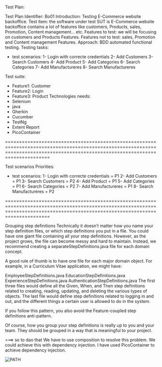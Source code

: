 Test Plan:

Test Plan Identifier: 
Bo01
Introduction: 
Testing E-Commerce website backoffice.
Test item: 
the software under test SUT is E-Commerce website backoffice contains a lot of features like customers, Products, sales, Promotion, Content management... etc.
Features to test: 
we will be focusing on customers and Products Features.
Features not to test: 
sales, Promotion and Content management Features.
Approach: 
BDD  automated functional testing.
Testing tasks: 
- test scenarios:
  1- Login with correcte credentials
  2- Add Customers
  3- Search Customers
  4- Add Product
  5- Add Categories
  6- Search Categories
  7- Add Manufactureres
  8- Search Manufactureres
  
 Test suite: 
- Feature1: Customer
- Feature2: Login
- Feature3: Product
Technologies needs:
- Selenium
- java
- Gherkin
- Cucumber
- TestNg
- Extent Report
- PicoContainer
  
  
 ==================================================================================================================================================================================
 
 Test scenarios Priorities:
 - test scenarios: 
  1- Login with correcte credentials = P1
  2- Add Customers = P1
  3- Search Customers = P2
  4- Add Product = P1
  5- Add Categories = P1
  6- Search Categories = P2
  7- Add Manufactureres = P1
  8- Search Manufactureres = P2
   
   
 ==================================================================================================================================================================================
 
 
Grouping step definitions
Technically it doesn’t matter how you name your step definition files, or which step definitions you put in a file. You could have one giant file containing all your step definitions. However, as the project grows, the file can become messy and hard to maintain. Instead, we recommend creating a separateStepDefinitions.java file for each domain concept.

A good rule of thumb is to have one file for each major domain object.
For example, in a Curriculum Vitae application, we might have:

EmployeeStepDefinitions.java
EducationStepDefinitions.java
ExperienceStepDefinitions.java
AuthenticationStepDefinitions.java
The first three files would define all the Given, When, and Then step definitions related to creating, reading, updating, and deleting the various types of objects. The last file would define step definitions related to logging in and out, and the different things a certain user is allowed to do in the system.

If you follow this pattern, you also avoid the Feature-coupled step definitions anti-pattern.

Of course, how you group your step definitions is really up to you and your team. They should be grouped in a way that is meaningful to your project.

===> so to dao that We have to use composition to resolve this problem. We could achieve this with dependency injection. I have used PicoContainer to achieve dependency injection.

![PATH](https://github.com/Mariem-ro/BDD_Cucumber_Selenium_java/assets/66451325/5c15d2a0-06bf-4375-ab8b-98c381da83b3)



